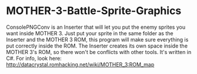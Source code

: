 # MOTHER-3-Battle-Sprite-Graphics
ConsolePNGConv is an Inserter that will let you put the enemy sprites you want inside MOTHER 3.
Just put your sprite in the same folder as the Inserter and the MOTHER 3 ROM, this program will make sure 
everything is put correctly inside the ROM.
The Inserter creates its own space inside the MOTHER 3's ROM, so there won't be conflicts with other tools.
It's written in C#.
For info, look here: http://datacrystal.romhacking.net/wiki/MOTHER_3:ROM_map
